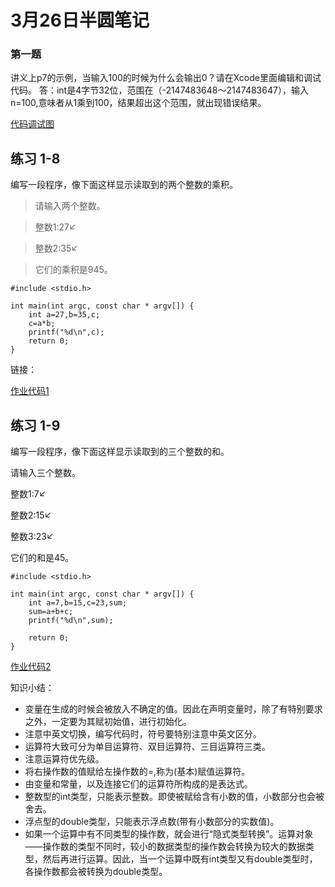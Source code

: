 # 3月26日半圆笔记
###  第一题
讲义上p7的示例，当输入100的时候为什么会输出0？请在Xcode里面编辑和调试代码。
答：int是4字节32位，范围在（-2147483648～2147483647），输入n=100,意味者从1乘到100，结果超出这个范围，就出现错误结果。

[代码调试图](https://github.com/wangjinjin-banyuan/home-work/blob/master/%E7%A0%81%E5%9B%BE.png)

## 练习 1-8
编写一段程序，像下面这样显示读取到的两个整数的乘积。

>请输入两个整数。

>整数1:27↙

>整数2:35↙

>它们的乘积是945。

```
#include <stdio.h>

int main(int argc, const char * argv[]) {
    int a=27,b=35,c;
    c=a*b;
    printf("%d\n",c);
    return 0;
}
```
链接：

[作业代码1](https://github.com/wangjinjin-banyuan/note-book/blob/master/%E4%BD%9C%E4%B8%9A1/%E4%BD%9C%E4%B8%9A1/main.c)

## 练习 1-9
编写一段程序，像下面这样显示读取到的三个整数的和。

请输入三个整数。

整数1:7↙

整数2:15↙

整数3:23↙

它们的和是45。

```
#include <stdio.h>

int main(int argc, const char * argv[]) {
    int a=7,b=15,c=23,sum;
    sum=a+b+c;
    printf("%d\n",sum);
    
    return 0;
}
```
[作业代码2](https://github.com/wangjinjin-banyuan/note-book/blob/master/%E4%BD%9C%E4%B8%9A2/%E4%BD%9C%E4%B8%9A2/main.c)

知识小结：
- 变量在生成的时候会被放入不确定的值。因此在声明变量时，除了有特别要求之外，一定要为其赋初始值，进行初始化。
- 注意中英文切换，编写代码时，符号要特别注意中英文区分。
- 运算符大致可分为单目运算符、双目运算符、三目运算符三类。
- 注意运算符优先级。
- 将右操作数的值赋给左操作数的=,称为(基本)赋值运算符。
- 由变量和常量，以及连接它们的运算符所构成的是表达式。
- 整数型的int类型，只能表示整数。即使被赋给含有小数的值，小数部分也会被舍去。
- 浮点型的double类型，只能表示浮点数(带有小数部分的实数值)。
- 如果一个运算中有不同类型的操作数，就会进行“隐式类型转换”。运算对象——操作数的类型不同时，较小的数据类型的操作数会转换为较大的数据类型，然后再进行运算。因此，当一个运算中既有int类型又有double类型时，各操作数都会被转换为double类型。 

